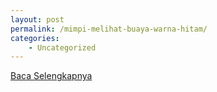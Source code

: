 ```yaml
---
layout: post
permalink: /mimpi-melihat-buaya-warna-hitam/
categories:
    - Uncategorized
---
```


[Baca Selengkapnya](/10)